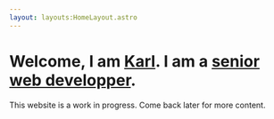```yaml
---
layout: layouts:HomeLayout.astro
---
```


# Welcome, I am [Karl](/about). I am a [senior web developper](/resume).

This website is a work in progress. Come back later for more content.
